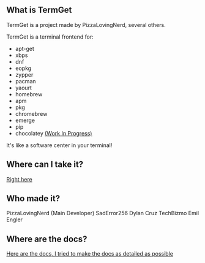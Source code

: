 ## What is TermGet

TermGet is a project made by PizzaLovingNerd, several others.

TermGet is a terminal frontend for:

- apt-get
- xbps
- dnf
- eopkg
- zypper
- pacman
- yaourt
- homebrew
- apm
- pkg
- chromebrew
- emerge
- pip
- chocolatey [(Work In Progress)](https://github.com/TermGet/TermGet-Windows/)

It's like a software center in your terminal!

## Where can I take it?

[Right here](https://termget.github.io/docs/download.html)

## Who made it?

PizzaLovingNerd (Main Developer)
SadError256
Dylan Cruz
TechBizmo
Emil Engler

## Where are the docs?

[Here are the docs, I tried to make the docs as detailed as possible](https://termget.github.io/docs/)
